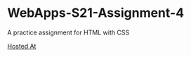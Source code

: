 # WebApps-S21-Assignment-4
A practice assignment for HTML with CSS

<a href="https://github.com/44-563-Web-Apps-S21/webapps-s21-assignment-4-vinod540/play.html">Hosted At</a>